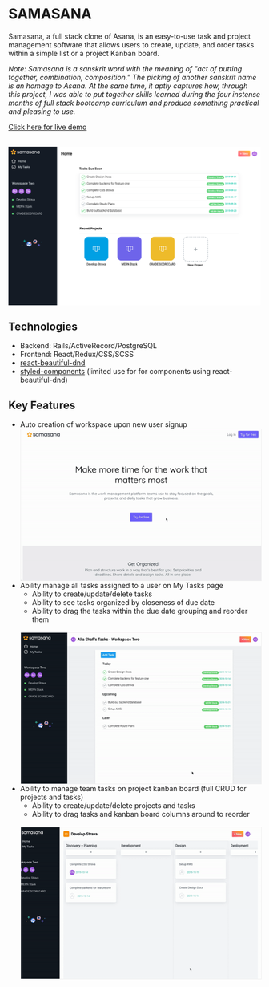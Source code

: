 # SAMASANA

Samasana, a full stack clone of Asana, is an easy-to-use task and project management software that allows users to create, update, and order tasks within a simple list or a project Kanban board.

_Note: Samasana is a sanskrit word with the meaning of "act of putting together, combination, composition." The picking of another sanskrit name is an homage to Asana. At the same time, it aptly captures how, through this project, I was able to put together skills learned during the four instense months of full stack bootcamp curriculum and produce something practical and pleasing to use._

[Click here for live demo](https://samasana.herokuapp.com)


<br>
<img src="./app/assets/images/readme_img/main_screenshot.png" align="center" style="border-color: #f0f0f0;"/>
<br>


## Technologies
* Backend: Rails/ActiveRecord/PostgreSQL
* Frontend: React/Redux/CSS/SCSS
* [react-beautiful-dnd](https://github.com/atlassian/react-beautiful-dnd)
* [styled-components](https://www.styled-components.com/) (limited use for for components using react-beautiful-dnd)


## Key Features
* Auto creation of workspace upon new user signup
    <br>
    <img src="./app/assets/images/readme_img/samasana_account_creation.gif" align="center" style="border: 1px solid #f0f0f0;"/>
    <br>
* Ability manage all tasks assigned to a user on My Tasks page 
    * Ability to create/update/delete tasks
    * Ability to see tasks organized by closeness of due date
    * Ability to drag the tasks within the due date grouping and reorder them
    <br>
    <img src="./app/assets/images/readme_img/samasana_mytasks_dragdrop.gif" align="center" style="border: 1px solid #f0f0f0;"/>
    <br>
* Ability to manage team tasks on project kanban board (full CRUD for projects and tasks)
    * Ability to create/update/delete projects and tasks
    * Ability to drag tasks and kanban board columns around to reorder
    <br>
    <img src="./app/assets/images/readme_img/samasana_kanban_dragdrop.gif" align="center" style="border: 1px solid #f0f0f0;"/>



